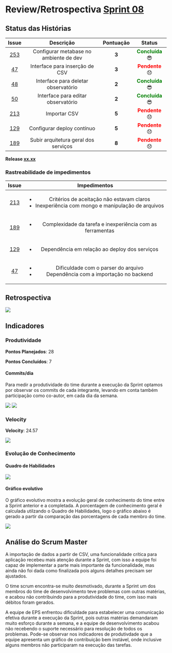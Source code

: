 # Review/Retrospectiva [Sprint 08](https://github.com/fga-gpp-mds/2018.1-Grupo3/milestone/10)

## Status das Histórias

<table style="text-align: center" class="responsive-table highlight bordered">
  <thead>
    <tr>
      <th style="text-align:center">Issue</th>
      <th style="text-align:center">Descrição</th>
      <th style="text-align:center">Pontuação</th>
      <th style="text-align:center">Status</th>
    </tr>
  </thead>
   <tbody>
    <tr>
      <td>
        <a href="https://github.com/fga-gpp-mds/2018.1-TropicalHazards-BI/issues/253">253</a>
      </td>
      <td>Configurar metabase no ambiente de dev</td>
      <td><b>3</b></td>
      <td><strong style="color:green">Concluída</strong>  😎 </td>
    </tr>
    <tr>
      <td>
        <a href="https://github.com/fga-gpp-mds/2018.1-TropicalHazards-BI-FrontEnd/issues/47">47</a>
      </td>
      <td>Interface para inserção de CSV</td>
      <td><b>3</b></td>
      <td><strong style="color:red">Pendente</strong> 😞 </td>      
    </tr>
    <tr>
      <td>
        <a href="https://github.com/fga-gpp-mds/2018.1-TropicalHazards-BI-FrontEnd/issues/48">48</a>
      </td>
      <td>Interface para deletar observatório</td>
      <td><b>2</b></td>
      <td><strong style="color:green">Concluída</strong>  😎 </td>
    </tr>
    <tr>
      <td>
        <a href="https://github.com/fga-gpp-mds/2018.1-TropicalHazards-BI-FrontEnd/issues/50">50</a>
      </td>
      <td>Interface para editar observatório</td>
      <td><b>2</b></td>
      <td><strong style="color:green">Concluída</strong>  😎 </td>
    </tr>
    <tr>
      <td>
        <a href="https://github.com/fga-gpp-mds/2018.1-TropicalHazards-BI/issues/213">213</a>
      </td>
      <td>Importar CSV</td>
      <td><b>5</b></td>
      <td><strong style="color:red">Pendente</strong> 😞 </td>      
    </tr>
    <tr>
      <td>
        <a href="https://github.com/fga-gpp-mds/2018.1-TropicalHazards-BI/issues/129">129</a>
      </td>
      <td>Configurar deploy contínuo</td>
      <td><b>5</b></td>
      <td><strong style="color:red">Pendente</strong> 😞 </td>      
    </tr>
    <tr>
      <td>
        <a href="https://github.com/fga-gpp-mds/2018.1-TropicalHazards-BI/issues/189">189</a>
      </td>
      <td>Subir arquitetura geral dos serviços</td>
      <td><b>8</b></td>
      <td><strong style="color:red">Pendente</strong> 😞 </td>      
    </tr>
   </tbody>

</table>

**Release [xx.xx]()**

### Rastreabilidade de impedimentos

<table class="responsive-table highlight bordered">
  <thead>
    <tr>
      <th>Issue</th>
      <th>Impedimentos</th>
    </tr>
  </thead>
  <tbody style="text-align: center">
    <tr>
      <td style="text-align: center">
        <a href="https://github.com/fga-gpp-mds/2018.1-TropicalHazards-BI/issues/213">213</a>
      </td>
      <td>
        <ul>
          <li>Critérios de aceitação não estavam claros</li>
          <li>Inexperiência com mongo e manipulação de arquivos</li>
        </ul>
      </td>
    </tr>
    <tr>
      <td style="text-align: center">
        <a href="https://github.com/fga-gpp-mds/2018.1-TropicalHazards-BI/issues/189">189</a>
      </td>
      <td>
        <ul>
          <li>Complexidade da tarefa e inexperiência com as ferramentas</li>
        </ul>
      </td>
    </tr>
    <tr>
      <td style="text-align: center">
        <a href="https://github.com/fga-gpp-mds/2018.1-TropicalHazards-BI/issues/129">129</a>
      </td>
      <td>
        <ul>
          <li>Dependência em relação ao deploy dos serviços</li>
        </ul>
      </td>
    </tr>
    <tr>
      <td style="text-align: center">
        <a href="https://github.com/fga-gpp-mds/2018.1-TropicalHazards-BI-FrontEnd/issues/47">47</a>
      </td>
      <td>
        <ul>
          <li>Dificuldade com o parser do arquivo</li>
          <li>Dependência com a importação no backend</li>
        </ul>
      </td>
    </tr>
  </tbody>
</table>

## Retrospectiva  

<img src="https://raw.githubusercontent.com/wiki/fga-gpp-mds/2018.1-TropicalHazards-BI/imagens/sprint08/retro_sp08.jpg" class="responsive-img">

## Indicadores
### Produtividade

<b>Pontos Planejados</b>: 28

<b>Pontos Concluídos</b>: 7

#### Commits/dia
Para medir a produtividade do time durante a execução da Sprint optamos por observar os commits de cada integrante, levando em conta também participação como co-autor, em cada dia da semana.

<img src="https://raw.githubusercontent.com/wiki/fga-gpp-mds/2018.1-TropicalHazards-BI/imagens/sprint08/prod_integrantes_sp08.png" class="responsive-img">

<img src="https://raw.githubusercontent.com/wiki/fga-gpp-mds/2018.1-TropicalHazards-BI/imagens/sprint08/prod_geral_sp08.png" class="responsive-img">

### Velocity

<b>Velocity</b>: 24.57

<img src="https://raw.githubusercontent.com/wiki/fga-gpp-mds/2018.1-TropicalHazards-BI/imagens/sprint08/velocity_sp08.png" class="responsive-img">

### Evolução de Conhecimento

#### Quadro de Habilidades

<img src="https://raw.githubusercontent.com/wiki/fga-gpp-mds/2018.1-TropicalHazards-BI/imagens/sprint08/quadro_conhecimento_sp08.png" class="responsive-img">

#### Gráfico evolutivo
O gráfico evolutivo mostra a evolução geral de conhecimento do time entre a Sprint anterior e a completada. A porcentagem de conhecimento geral é calculada utilzando o Quadro de Habilidades, logo o gráfico abaixo é gerado a partir da comparação das porcentagens de cada membro do time.

<img src="https://raw.githubusercontent.com/wiki/fga-gpp-mds/2018.1-TropicalHazards-BI/imagens/sprint08/grafico_ev_sp08.png" class="responsive-img">

## Análise do Scrum Master
A importação de dados a partir de CSV, uma funcionalidade crítica para aplicação recebeu mais atenção durante a Sprint, com isso a equipe foi capaz de implementar a parte mais importante da funcionalidade, mas ainda não foi dada como finalizada pois alguns detalhes precisam ser ajustados.

O time scrum encontra-se muito desmotivado, durante a Sprint um dos membros do time de desenvolvimento teve problemas com outras matérias, e acabou não contribuindo para a produtividade do time, com isso mais débitos foram gerados.

A equipe de EPS enfrentou dificuldade para estabelecer uma comunicação efetiva durante a execução da Sprint, pois outras matérias demandaram muito esforço durante a semana, e a equipe de desenvolvimento acabou não recebendo o suporte necessário para resolução de todos os problemas. Pode-se observar nos indicadores de produtivdade que a equipe apresenta um gráfico de contribuição bem instável, onde inclusive alguns membros não participaram na execução das tarefas.
